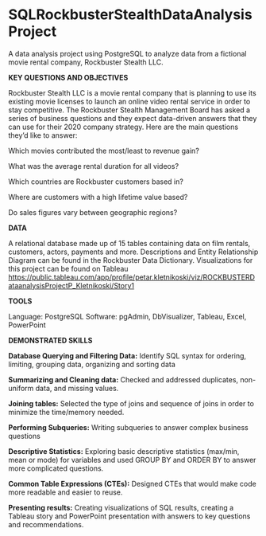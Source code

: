 # SQLRockbusterStealthDataAnalysisProject
A data analysis project using PostgreSQL to analyze data from a fictional movie rental company, Rockbuster Stealth LLC.

**KEY QUESTIONS AND OBJECTIVES**

Rockbuster Stealth LLC is a movie rental company that is planning to use its existing movie licenses to
launch an online video rental service in order to stay competitive. The Rockbuster Stealth Management Board has asked a series of business questions and
they expect data-driven answers that they can use for their 2020 company strategy. Here are the main questions they’d like to answer:

Which movies contributed the most/least to revenue gain?

What was the average rental duration for all videos?

Which countries are Rockbuster customers based in?

Where are customers with a high lifetime value based?

Do sales figures vary between geographic regions?

**DATA**

A relational database made up of 15 tables containing data on film rentals, customers, actors, payments and more. Descriptions and Entity Relationship Diagram can be found in the Rockbuster Data Dictionary. Visualizations for this project can be found on Tableau https://public.tableau.com/app/profile/petar.kletnikoski/viz/ROCKBUSTERDataanalysisProjectP_Kletnikoski/Story1

**TOOLS**

Language: PostgreSQL Software: pgAdmin, DbVisualizer, Tableau, Excel, PowerPoint

**DEMONSTRATED SKILLS**

**Database Querying and Filtering Data:** Identify SQL syntax for ordering, limiting, grouping data, organizing and sorting data

**Summarizing and Cleaning data:** Checked and addressed duplicates, non-uniform data, and missing values.

**Joining tables:** Selected the type of joins and sequence of joins in order to minimize the time/memory needed.

**Performing Subqueries:** Writing subqueries to answer complex business questions

**Descriptive Statistics:** Exploring basic descriptive statistics (max/min, mean or mode) for variables and used GROUP BY and ORDER BY to answer more complicated questions.

**Common Table Expressions (CTEs):** Designed CTEs that would make code more readable and easier to reuse.

**Presenting results:** Creating visualizations of SQL results, creating a Tableau story and PowerPoint presentation with answers to key questions and recommendations.
